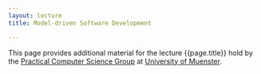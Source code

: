 ```yaml
---
layout: lecture
title: Model-driven Software Development

---
```


This page provides additional material for the lecture {{page.title}} hold by the <a href="https://www.wi.uni-muenster.de/department/groups/pi">Practical Computer Science Group</a> at <a href="https://www.uni-muenster.de/">University of Muenster</a>.

